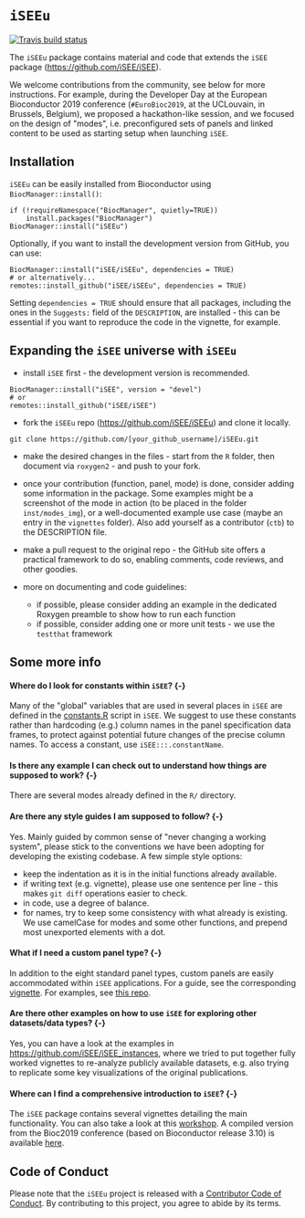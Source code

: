 # `iSEEu`

<!-- badges: start -->

[![Travis build status](https://travis-ci.com/iSEE/iSEEu.svg?branch=master)](https://travis-ci.com/iSEE/iSEEu)
<!-- badges: end -->

The `iSEEu` package contains material and code that extends the `iSEE` package (https://github.com/iSEE/iSEE).

We welcome contributions from the community, see below for more instructions. 
For example, during the Developer Day at the European Bioconductor 2019 conference (`#EuroBioc2019`, at the UCLouvain, in Brussels, Belgium), we proposed a hackathon-like session, and we focused on the design of "modes", i.e. preconfigured sets of panels and linked content to be used as starting setup when launching `iSEE`.

## Installation

`iSEEu` can be easily installed from Bioconductor using `BiocManager::install()`:

```
if (!requireNamespace("BiocManager", quietly=TRUE))
    install.packages("BiocManager")
BiocManager::install("iSEEu")
```

Optionally, if you want to install the development version from GitHub, you can use:

```
BiocManager::install("iSEE/iSEEu", dependencies = TRUE)
# or alternatively...
remotes::install_github("iSEE/iSEEu", dependencies = TRUE)
```

Setting `dependencies = TRUE` should ensure that all packages, including the ones in the `Suggests:` field of the `DESCRIPTION`, are installed - this can be essential if you want to reproduce the code in the vignette, for example.


## Expanding the `iSEE` universe with `iSEEu`

- install `iSEE` first - the development version is recommended.

```{r eval=FALSE}
BiocManager::install("iSEE", version = "devel")
# or
remotes::install_github("iSEE/iSEE")
```

- fork the `iSEEu` repo (https://github.com/iSEE/iSEEu) and clone it locally.

```
git clone https://github.com/[your_github_username]/iSEEu.git
```

- make the desired changes in the files - start from the `R` folder, then document via `roxygen2` - and push to your fork. 

- once your contribution (function, panel, mode) is done, consider adding some information in the package.
  Some examples might be a screenshot of the mode in action (to be placed in the folder `inst/modes_img`), or a well-documented example use case (maybe an entry in the `vignettes` folder). Also add yourself as a contributor (`ctb`) to the DESCRIPTION file.

- make a pull request to the original repo - the GitHub site offers a practical framework to do so, enabling comments, code reviews, and other goodies.

- more on documenting and code guidelines:
  - if possible, please consider adding an example in the dedicated Roxygen preamble to show how to run each function
  - if possible, consider adding one or more unit tests - we use the `testthat` framework


## Some more info

#### Where do I look for constants within `iSEE`? {-}

Many of the "global" variables that are used in several places in `iSEE` are defined in the [constants.R](https://github.com/iSEE/iSEE/blob/master/R/constants.R) script in `iSEE`. 
We suggest to use these constants rather than hardcoding (e.g.) column names in the panel specification data frames, to protect against potential future changes of the precise column names. 
To access a constant, use `iSEE:::.constantName`. 

#### Is there any example I can check out to understand how things are supposed to work? {-}

There are several modes already defined in the `R/` directory. 

#### Are there any style guides I am supposed to follow? {-}

Yes. 
Mainly guided by common sense of "never changing a working system", please stick to the conventions we have been adopting for developing the existing codebase.
A few simple style options:

- keep the indentation as it is in the initial functions already available.
- if writing text (e.g. vignette), please use one sentence per line - this makes `git diff` operations easier to check.
- in code, use a degree of balance.
- for names, try to keep some consistency with what already is existing.
  We use camelCase for modes and some other functions, and prepend most unexported elements with a dot.

#### What if I need a custom panel type? {-}

In addition to the eight standard panel types, custom panels are easily accommodated within `iSEE` applications. 
For a guide, see the corresponding [vignette](https://bioconductor.org/packages/release/bioc/vignettes/iSEE/inst/doc/custom.html). 
For examples, see [this repo](https://github.com/iSEE/iSEE_custom).

#### Are there other examples on how to use `iSEE` for exploring other datasets/data types? {-}

Yes, you can have a look at the examples in https://github.com/iSEE/iSEE_instances, where we tried to put together fully worked vignettes to re-analyze publicly available datasets, e.g. also trying to replicate some key visualizations of the original publications.

#### Where can I find a comprehensive introduction to `iSEE`? {-}

The `iSEE` package contains several vignettes detailing the main functionality. 
You can also take a look at this [workshop](https://isee.github.io/iSEEWorkshop2019/index.html). 
A compiled version from the Bioc2019 conference (based on Bioconductor release 3.10) is available [here](http://biocworkshops2019.bioconductor.org.s3-website-us-east-1.amazonaws.com/page/iSEEWorkshop2019__iSEE-lab/).

## Code of Conduct

Please note that the `iSEEu` project is released with a [Contributor
Code of Conduct](CODE_OF_CONDUCT.md). By contributing to this project,
you agree to abide by its terms.
